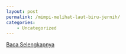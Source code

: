 ```yaml
---
layout: post
permalink: /mimpi-melihat-laut-biru-jernih/
categories:
    - Uncategorized
---
```


[Baca Selengkapnya](/02)